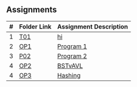 ##  Assignments

|   #   | Folder Link | Assignment Description |
| :---: | ----------- | ---------------------- |
|   1   | [T01](./T01/README.md)      | [hi](./T01/README.md)          |
|   2   | [OP1](./OP1/README.md)     | [Program 1](./OP1/README.md)   |
|   3   | [P02](./P02/README.md)     | [Program 2](./P02/README.md)   |
|   4   | [OP2](./OP1/README.md)     | [BSTvAVL](./OP1/README.md)   |
|   4   | [OP3](./OP1/README.md)     | [Hashing](./OP1/README.md)   |
